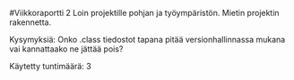 #Viikkoraportti 2
Loin projektille pohjan ja työympäristön. Mietin projektin rakennetta.

Kysymyksiä:
Onko .class tiedostot tapana pitää versionhallinnassa mukana vai kannattaako ne jättää pois?

Käytetty tuntimäärä: 3